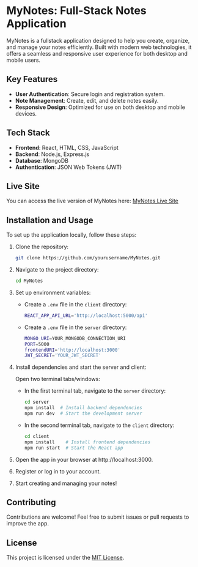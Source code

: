 # MyNotes: Full-Stack Notes Application

MyNotes is a fullstack application designed to help you create, organize, and manage your notes efficiently. Built with modern web technologies, it offers a seamless and responsive user experience for both desktop and mobile users.

## Key Features

- **User Authentication**: Secure login and registration system.
- **Note Management**: Create, edit, and delete notes easily.
- **Responsive Design**: Optimized for use on both desktop and mobile devices.

## Tech Stack

- **Frontend**: React, HTML, CSS, JavaScript
- **Backend**: Node.js, Express.js
- **Database**: MongoDB
- **Authentication**: JSON Web Tokens (JWT)

## Live Site

You can access the live version of MyNotes here: [MyNotes Live Site](https://mynotes-94s8.onrender.com)

## Installation and Usage

To set up the application locally, follow these steps:

1. Clone the repository:

    ```bash
    git clone https://github.com/yourusername/MyNotes.git
    ```

2. Navigate to the project directory:

    ```bash
    cd MyNotes
    ```

3. Set up environment variables:

    - Create a `.env` file in the `client` directory:

      ```bash
      REACT_APP_API_URL='http://localhost:5000/api'
      ```

    - Create a `.env` file in the `server` directory:

      ```bash
      MONGO_URI=YOUR_MONGODB_CONNECTION_URI
      PORT=5000
      frontendURI='http://localhost:3000'
      JWT_SECRET='YOUR_JWT_SECRET'
      ```

4. Install dependencies and start the server and client:

   Open two terminal tabs/windows:

   - In the first terminal tab, navigate to the `server` directory:

     ```bash
     cd server
     npm install  # Install backend dependencies
     npm run dev  # Start the development server
     ```

   - In the second terminal tab, navigate to the `client` directory:

     ```bash
     cd client
     npm install    # Install frontend dependencies
     npm run start  # Start the React app
     ```

5. Open the app in your browser at http://localhost:3000.

6. Register or log in to your account.

7. Start creating and managing your notes!

## Contributing

Contributions are welcome! Feel free to submit issues or pull requests to improve the app.

## License

This project is licensed under the [MIT License](LICENSE).
